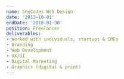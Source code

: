 ```yaml
---
name: SheCodes Web Design
date: '2013-10-01'
endDate: '2018-01-30'
position: Freelancer
deliverables:
- Worked with individuals, startups & SMEs
- Branding
- Web Development
- UX/UI
- Digital Marketing
- Graphics (digital & print)
---
```

